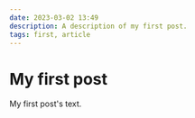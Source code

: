 ```yaml
---
date: 2023-03-02 13:49
description: A description of my first post.
tags: first, article
---
```

# My first post

My first post's text.